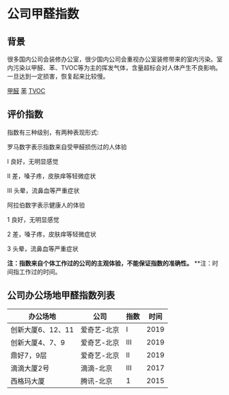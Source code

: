 # 公司甲醛指数
## 背景
很多国内公司会装修办公室，很少国内公司会重视办公室装修带来的室内污染。室内污染以甲醛、苯、TVOC等为主的挥发气体，含量超标会对人体产生不良影响。一旦达到一定损害，恢复起来比较慢。

[甲醛](https://zh.wikipedia.org/wiki/甲醛)
[苯](https://zh.wikipedia.org/wiki/苯)
[TVOC](https://zh.wikipedia.org/wiki/挥发性有机物)

## 评价指数
指数有三种级别，有两种表现形式:

罗马数字表示指数来自受甲醛损伤过的人体验

I 良好，无明显感觉

II 差，嗓子疼，皮肤痒等轻微症状

III 头晕，流鼻血等严重症状

阿拉伯数字表示健康人的体验

1 良好，无明显感觉

2 差，嗓子疼，皮肤痒等轻微症状

3 头晕，流鼻血等严重症状

**注：指数来自个体工作过的公司的主观体验，不能保证指数的准确性。**
**注：时间指工作过的时间。

## 公司办公场地甲醛指数列表

|办公场地|公司|指数|时间|
|--------------------------|-------------|------|------|
|创新大厦6、12、11| 爱奇艺-北京 | I | 2019 |
|创新大厦4、7、9| 爱奇艺-北京 | III | 2019 |
|鼎好7，9层| 爱奇艺-北京 | II | 2019 |
|滴滴大厦2号|滴滴-北京|III|2017|
|西格玛大厦|腾讯-北京|1|2015|


